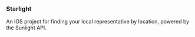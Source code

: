 ### Starlight

An iOS project for finding your local representative by location, powered by the Sunlight API.